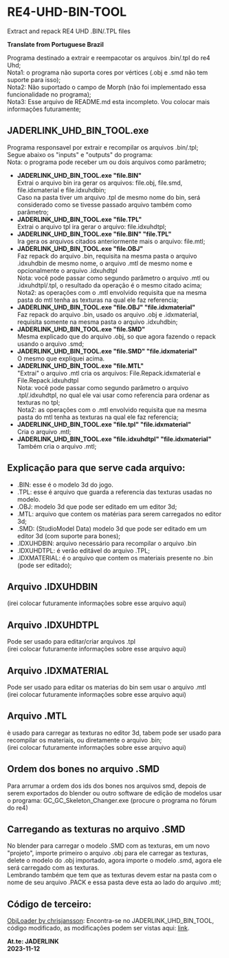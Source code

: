 # RE4-UHD-BIN-TOOL
Extract and repack RE4 UHD .BIN/.TPL files

**Translate from Portuguese Brazil**

Programa destinado a extrair e reempacotar os arquivos .bin/.tpl do re4 Uhd;
<br>Nota1: o programa não suporta cores por vértices (.obj e .smd não tem suporte para isso);
<br>Nota2: Não suportado o campo de Morph (não foi implementado essa funcionalidade no programa);
<br>Nota3: Esse arquivo de README.md esta incompleto. Vou colocar mais informações futuramente;

## JADERLINK_UHD_BIN_TOOL.exe

Programa responsavel por extrair e recompilar os arquivos .bin/.tpl;
<br> Segue abaixo os "inputs" e "outputs" do programa:
<br>Nota: o programa pode receber um ou dois arquivos como parâmetro;

* **JADERLINK_UHD_BIN_TOOL.exe "file.BIN"**
    <br>Extrai o arquivo bin ira gerar os arquivos: file.obj, file.smd, file.idxmaterial e file.idxuhdbin;
    <br>Caso na pasta tiver um arquivo .tpl de mesmo nome do bin, será considerado como se tivesse passado arquivo também como parâmetro;
* **JADERLINK_UHD_BIN_TOOL.exe "file.TPL"**
    <br>Extrai o arquivo tpl ira gerar o arquivo: file.idxuhdtpl;
* **JADERLINK_UHD_BIN_TOOL.exe "file.BIN" "file.TPL"**
    <br>Ira gera os arquivos citados anteriormente mais o arquivo: file.mtl;
* **JADERLINK_UHD_BIN_TOOL.exe "file.OBJ"**
    <br>Faz repack do arquivo .bin, requisita na mesma pasta o arquivo .idxuhdbin de mesmo nome, o arquivo .mtl de mesmo nome e opcionalmente o arquivo .idxuhdtpl
    <br>Nota: você pode passar como segundo parâmetro o arquivo .mtl ou .idxuhdtpl/.tpl, o resultado da operação é o mesmo citado acima;
    <br>Nota2: as operações com o .mtl envolvido requisita que na mesma pasta do mtl tenha as texturas na qual ele faz referencia;
* **JADERLINK_UHD_BIN_TOOL.exe "file.OBJ" "file.idxmaterial"**
    <br>Faz repack do arquivo .bin, usado os arquivo .obj e .idxmaterial, requisita somente na mesma pasta o arquivo .idxuhdbin;
* **JADERLINK_UHD_BIN_TOOL.exe "file.SMD"**
    <br> Mesma explicado que do arquivo .obj, so que agora fazendo o repack usando o arquivo .smd;
* **JADERLINK_UHD_BIN_TOOL.exe "file.SMD" "file.idxmaterial"**
    <br>O mesmo que expliquei acima.
* **JADERLINK_UHD_BIN_TOOL.exe "file.MTL"**
    <br>"Extrai" o arquivo .mtl cria os arquivos: File.Repack.idxmaterial e File.Repack.idxuhdtpl
    <br>Nota: você pode passar como segundo parâmetro o arquivo .tpl/.idxuhdtpl, no qual ele vai usar como referencia para ordenar as texturas no tpl;
    <br>Nota2: as operações com o .mtl envolvido requisita que na mesma pasta do mtl tenha as texturas na qual ele faz referencia;
* **JADERLINK_UHD_BIN_TOOL.exe "file.tpl" "file.idxmaterial"**
    <br> Cria o arquivo .mtl;
* **JADERLINK_UHD_BIN_TOOL.exe "file.idxuhdtpl" "file.idxmaterial"**
    <br> Também cria o arquivo .mtl;

## Explicação para que serve cada arquivo:

* .BIN: esse é o modelo 3d do jogo.
* .TPL: esse é arquivo que guarda a referencia das texturas usadas no modelo.
* .OBJ: modelo 3d que pode ser editado em um editor 3d;
* .MTL: arquivo que contem os matérias para serem carregados no editor 3d;
* .SMD: (StudioModel Data) modelo 3d que pode ser editado em um editor 3d (com suporte para bones);
* .IDXUHDBIN: arquivo necessário para recompilar o arquivo .bin
* .IDXUHDTPL: é verão editável do arquivo .TPL;
* .IDXMATERIAL: é o arquivo que contem os materiais presente no .bin (pode ser editado);

## Arquivo .IDXUHDBIN
(irei colocar futuramente informações sobre esse arquivo aqui)

## Arquivo .IDXUHDTPL
Pode ser usado para editar/criar arquivos .tpl
<br>(irei colocar futuramente informações sobre esse arquivo aqui)

## Arquivo .IDXMATERIAL
Pode ser usado para editar os materias do bin sem usar o arquivo .mtl
<br>(irei colocar futuramente informações sobre esse arquivo aqui)

## Arquivo .MTL
è usado para carregar as texturas no editor 3d, tabem pode ser usado para recompilar os materiais, ou diretamente o arquivo .bin; 
<br>(irei colocar futuramente informações sobre esse arquivo aqui)

## Ordem dos bones no arquivo .SMD

Para arrumar a ordem dos ids dos bones nos arquivos smd, depois de serem exportados do blender ou outro software de edição de modelos usar o programa: GC_GC_Skeleton_Changer.exe (procure o programa no fórum do re4)

## Carregando as texturas no arquivo .SMD

No blender para carregar o modelo .SMD com as texturas, em um novo "projeto", importe primeiro o arquivo .obj para ele carregar as texturas, delete o modelo do .obj importado, agora importe o modelo .smd, agora ele será carregado com as texturas.
<br>Lembrando também que tem que as texturas devem estar na pasta com o nome de seu arquivo .PACK e essa pasta deve esta ao lado do arquivo .mtl;


## Código de terceiro:

[ObjLoader by chrisjansson](https://github.com/chrisjansson/ObjLoader):
Encontra-se no JADERLINK_UHD_BIN_TOOL, código modificado, as modificações podem ser vistas aqui: [link](https://github.com/JADERLINK/ObjLoader).

**At.te: JADERLINK**
<br>**2023-11-12**